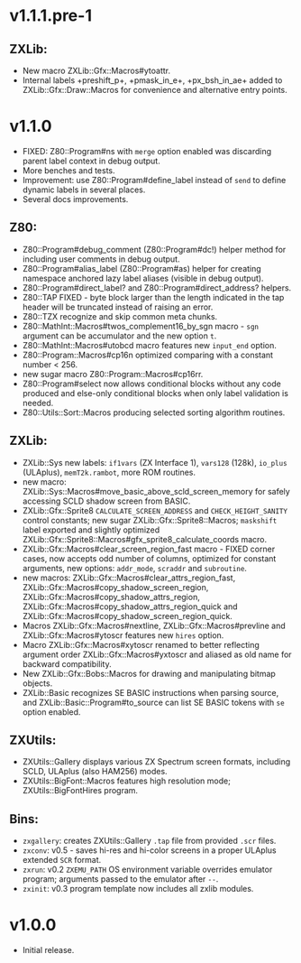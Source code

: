 v1.1.1.pre-1
============

ZXLib:
-----
* New macro ZXLib::Gfx::Macros#ytoattr.
* Internal labels +preshift_p+, +pmask_in_e+, +px_bsh_in_ae+ added to ZXLib::Gfx::Draw::Macros for convenience and alternative entry points.

v1.1.0
======

* FIXED: Z80::Program#ns with `merge` option enabled was discarding parent label context in debug output.
* More benches and tests.
* Improvement: use Z80::Program#define_label instead of `send` to define dynamic labels in several places.
* Several docs improvements.

Z80:
---
* Z80::Program#debug_comment (Z80::Program#dc!) helper method for including user comments in debug output.
* Z80::Program#alias_label (Z80::Program#as) helper for creating namespace anchored lazy label aliases (visible in debug output).
* Z80::Program#direct_label? and Z80::Program#direct_address? helpers.
* Z80::TAP FIXED - byte block larger than the length indicated in the tap header will be truncated instead of raising an error.
* Z80::TZX recognize and skip common meta chunks.
* Z80::MathInt::Macros#twos_complement16_by_sgn macro - `sgn` argument can be accumulator and the new option `t`.
* Z80::MathInt::Macros#utobcd macro features new `input_end` option.
* Z80::Program::Macros#cp16n optimized comparing with a constant number < 256.
* new sugar macro Z80::Program::Macros#cp16rr.
* Z80::Program#select now allows conditional blocks without any code produced and else-only conditional blocks when only label validation is needed.
* Z80::Utils::Sort::Macros producing selected sorting algorithm routines.

ZXLib:
-----
* ZXLib::Sys new labels: `if1vars` (ZX Interface 1), `vars128` (128k), `io_plus` (ULAplus), `memT2k.rambot`, more ROM routines.
* new macro: ZXLib::Sys::Macros#move_basic_above_scld_screen_memory for safely accessing SCLD shadow screen from BASIC.
* ZXLib::Gfx::Sprite8 `CALCULATE_SCREEN_ADDRESS` and `CHECK_HEIGHT_SANITY` control constants; new sugar ZXLib::Gfx::Sprite8::Macros; `maskshift` label exported and slightly optimized ZXLib::Gfx::Sprite8::Macros#gfx_sprite8_calculate_coords macro.
* ZXLib::Gfx::Macros#clear_screen_region_fast macro - FIXED corner cases, now accepts odd number of columns, optimized for constant arguments, new options: `addr_mode`, `scraddr` and `subroutine`.
* new macros: ZXLib::Gfx::Macros#clear_attrs_region_fast, ZXLib::Gfx::Macros#copy_shadow_screen_region, ZXLib::Gfx::Macros#copy_shadow_attrs_region, ZXLib::Gfx::Macros#copy_shadow_attrs_region_quick and ZXLib::Gfx::Macros#copy_shadow_screen_region_quick.
* Macros ZXLib::Gfx::Macros#nextline, ZXLib::Gfx::Macros#prevline and ZXLib::Gfx::Macros#ytoscr features new `hires` option.
* Macro ZXLib::Gfx::Macros#xytoscr renamed to better reflecting argument order ZXLib::Gfx::Macros#yxtoscr and aliased as old name for backward compatibility.
* New ZXLib::Gfx::Bobs::Macros for drawing and manipulating bitmap objects.
* ZXLib::Basic recognizes SE BASIC instructions when parsing source, and ZXLib::Basic::Program#to_source can list SE BASIC tokens with `se` option enabled.

ZXUtils:
-------
* ZXUtils::Gallery displays various ZX Spectrum screen formats, including SCLD, ULAplus (also HAM256) modes.
* ZXUtils::BigFont::Macros features high resolution mode; ZXUtils::BigFontHires program.

Bins:
----
* `zxgallery`: creates ZXUtils::Gallery `.tap` file from provided `.scr` files.
* `zxconv`: v0.5 - saves hi-res and hi-color screens in a proper ULAplus extended `SCR` format.
* `zxrun`: v0.2 `ZXEMU_PATH` OS environment variable overrides emulator program; arguments passed to the emulator after `--`.
* `zxinit`: v0.3 program template now includes all zxlib modules.

v1.0.0
======

* Initial release.
